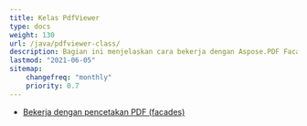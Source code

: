 ```yaml
---
title: Kelas PdfViewer
type: docs
weight: 130
url: /java/pdfviewer-class/
description: Bagian ini menjelaskan cara bekerja dengan Aspose.PDF Facades menggunakan Kelas PdfViewer.
lastmod: "2021-06-05"
sitemap:
    changefreq: "monthly"
    priority: 0.7
---
```


- [Bekerja dengan pencetakan PDF (facades)](/pdf/java/print-pdf-file/)